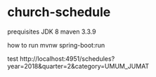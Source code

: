 # church-schedule
prequisites
JDK 8
maven 3.3.9

how to run
mvnw spring-boot:run

test
http://localhost:4951/schedules?year=2018&quarter=2&category=UMUM_JUMAT
